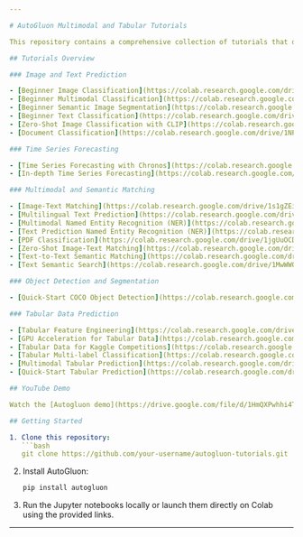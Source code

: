 ```yaml
---

# AutoGluon Multimodal and Tabular Tutorials

This repository contains a comprehensive collection of tutorials that demonstrate various functionalities of [AutoGluon](https://auto.gluon.ai/stable/index.html) for tasks such as image classification, text prediction, multimodal learning, and more.

## Tutorials Overview

### Image and Text Prediction

- [Beginner Image Classification](https://colab.research.google.com/drive/1sXDoLhi7rgOnTlzTBlffLFi2EipREhJF?usp=sharing)
- [Beginner Multimodal Classification](https://colab.research.google.com/drive/1kXIi1NDpQ1NYXvkanJpc4V6lWBXSaDkT?usp=sharing)
- [Beginner Semantic Image Segmentation](https://colab.research.google.com/drive/1FfRhNQIoV6qaFNUpJWhRDsOGXsbvtUIj?usp=sharing)
- [Beginner Text Classification](https://colab.research.google.com/drive/1OU9GNi70fx4FLU1cfy1PQJs1C_3LW5pI?usp=sharing)
- [Zero-Shot Image Classification with CLIP](https://colab.research.google.com/drive/16Zw25Xsk4ta8cUyRer9P29aWh3ygPYDo?usp=sharing)
- [Document Classification](https://colab.research.google.com/drive/1NP8wXBwgqhi05H1CvNWkr6eVLm8isRF6?usp=sharing)

### Time Series Forecasting

- [Time Series Forecasting with Chronos](https://colab.research.google.com/drive/1Obqct6ZUh_c2wtKct2VT9d8QnAwY-c0o?usp=sharing)
- [In-depth Time Series Forecasting](https://colab.research.google.com/drive/1y6LomtYmNpTCqPpXdu5-qXj9mNho775Q?usp=sharing)

### Multimodal and Semantic Matching

- [Image-Text Matching](https://colab.research.google.com/drive/1s1gZEibKdNrLTWZoRK5txWO6wVD1QHib?usp=sharing)
- [Multilingual Text Prediction](https://colab.research.google.com/drive/1_Ym2REwBDfKh4pEmKnypp1BKm_niXIDq?usp=sharing)
- [Multimodal Named Entity Recognition (NER)](https://colab.research.google.com/drive/1-XfKsy7fXchY8rJ9ei1PDsPKi_1sAamg?usp=sharing)
- [Text Prediction Named Entity Recognition (NER)](https://colab.research.google.com/drive/1cU9nqWUyqDPKEWIYvRgffg0n9YCvJ99z?usp=sharing)
- [PDF Classification](https://colab.research.google.com/drive/1jgUuOCDjf_HtFl6t_GI68kg4HIsxkj2M?usp=sharing)
- [Zero-Shot Image-Text Matching](https://colab.research.google.com/drive/1Sp9tdG30VeeVHjqHTU03ThJjKCnaVYm5?usp=sharing)
- [Text-to-Text Semantic Matching](https://colab.research.google.com/drive/1iGCNWiRBLjOpefymOeddxfFt1LYvQ1Ij?usp=sharing)
- [Text Semantic Search](https://colab.research.google.com/drive/1MwWWQUpQFY4bPkjmF1bpMwV1zj6oqYFQ?usp=sharing)

### Object Detection and Segmentation

- [Quick-Start COCO Object Detection](https://colab.research.google.com/drive/1AZlskPhUdAhkzumUKzBBlljq6ihpP59B?usp=sharing)

### Tabular Data Prediction

- [Tabular Feature Engineering](https://colab.research.google.com/drive/1ZTW8wGlTVH6Snf14BOG2f2xOwrD4pcWu?usp=sharing)
- [GPU Acceleration for Tabular Data](https://colab.research.google.com/drive/1cMcCu0pmvtdBCyrBfOi75dFpb-63-sJO?usp=sharing)
- [Tabular Data for Kaggle Competitions](https://colab.research.google.com/drive/1DvzHspVUMPuJsxObFfR_GdWPPQDIpYka?usp=sharing)
- [Tabular Multi-label Classification](https://colab.research.google.com/drive/18C8yFCbQqcSYjObWk45EFx5qOcZZ1DMe?usp=sharing)
- [Multimodal Tabular Prediction](https://colab.research.google.com/drive/1U4q_Ey-bdUBArmibiNws8bGsUYm_gAq9?usp=sharing)
- [Quick-Start Tabular Prediction](https://colab.research.google.com/drive/1U4q_Ey-bdUBArmibiNws8bGsUYm_gAq9?usp=sharing)

## YouTube Demo

Watch the [Autogluon demo](https://drive.google.com/file/d/1HmQXPwhhi4TJ5BKJrOpwTjbIVEx-_Lib/view) for a walkthrough of these tutorials and how to apply AutoGluon for different machine learning tasks.

## Getting Started

1. Clone this repository:
   ```bash
   git clone https://github.com/your-username/autogluon-tutorials.git
   ```

2. Install AutoGluon:
   ```bash
   pip install autogluon
   ```

3. Run the Jupyter notebooks locally or launch them directly on Colab using the provided links.

---
```

